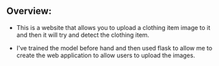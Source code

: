
## Overview:

- This is a website that allows you to upload a clothing item image to 
it and then it will try and detect the clothing item.

- I've trained the model before hand and then used flask to allow me to 
create the web application to allow users to upload the images.
